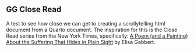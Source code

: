 ## GG Close Read

A test to see how close we can get to creating a scrollytelling html document from a Quarto document. The inspiration for this is the Close Read series from the New York Times, specifically: [A Poem (and a Painting) About the Suffering That Hides in Plain Sight](https://www.nytimes.com/interactive/2022/03/06/books/auden-musee-des-beaux-arts.html) by Elisa Gabbert.
